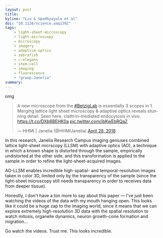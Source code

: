 ```yaml
---
layout: post
title:
byline: "Liu & Upadhyayula et al"
doi: "10.1126/science.aaq1392"
tags:
    - light-sheet-microscopy
    - light-microscopy
    - microscopy
    - imagery
    - adaptive-optics
    - zebrafish
    - c-elegans
    - stem-cell
    - imaging
    - fluorescence
    - "group:Janelia"
summary:
---
```


omg

<blockquote class="twitter-tweet" data-lang="en"><p lang="en" dir="ltr">A new microscope from the <a href="https://twitter.com/hashtag/BetzigLab?src=hash&amp;ref_src=twsrc%5Etfw">#BetzigLab</a> is essentially 3 scopes in 1. Merging lattice light sheet microscopy &amp; adaptive optics reveals stunning detail. Seen here, clathrin-mediated endocytosis in vivo. <a href="https://t.co/DXb6BEHK0a">https://t.co/DXb6BEHK0a</a> <a href="https://t.co/jbKwEbRQaZ">pic.twitter.com/jbKwEbRQaZ</a></p>&mdash; HHMI | Janelia (@HHMIJanelia) <a href="https://twitter.com/HHMIJanelia/status/990247094005977089?ref_src=twsrc%5Etfw">April 28, 2018</a></blockquote>
<script async src="https://platform.twitter.com/widgets.js" charset="utf-8"></script>

In this research, Janelia Research Campus imaging geniuses combined lattice light-sheet micrscopy (LLSM) with adaptive optics (AO), a technique in which a known shape is distorted through the sample, empirically undistorted at the other side, and this transformation is applied to the sample in order to refine the light-sheet-acquired images.

AO-LLSM enables incredible high-spatial- and temporal-resolution images taken in color 3D, limited only by the transparency of the sample (since the light-sheet microscopy still needs transparency in order to receives data from deeper tissue).

Honestly, I don't have a ton more to say about this paper — I've just been watching the videos of the data with my mouth hanging open. This looks like it could be a huge zap to the imaging world, since it means that we can explore extremely high-resolution 3D data with the spatial resolution to watch mitosis, organelle dynamics, neuron growth-cone formation and migration...

Go watch the videos. Trust me. This looks incredible.

